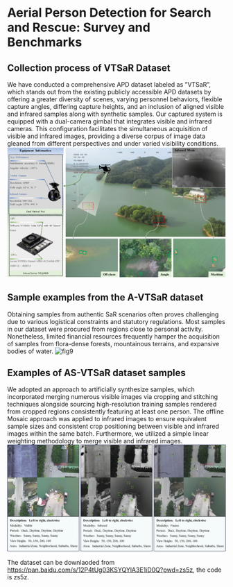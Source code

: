 # Aerial Person Detection for Search and Rescue: Survey and Benchmarks
## Collection process of VTSaR Dataset
We have conducted a comprehensive APD dataset labeled as ”VTSaR”, which stands out from the existing publicly accessible APD datasets by offering a greater diversity of scenes, varying personnel behaviors, flexible capture angles, differing capture heights, and an inclusion of aligned visible and infrared samples along with synthetic samples. Our captured system is equipped with a dual-camera gimbal that integrates visible and infrared cameras. This configuration facilitates the simultaneous acquisition of visible and infrared images, providing a diverse corpus of image data gleaned from different perspectives and under varied visibility conditions.
![fig8](imgs/fig8.png)

## Sample examples from the A-VTSaR dataset
Obtaining samples from authentic SaR scenarios often proves challenging due to various logistical constraints and statutory regulations. Most samples in our dataset were procured from regions close to personal activity. Nonetheless, limited financial resources frequently hamper the acquisition of samples from flora-dense forests, mountainous terrains, and expansive bodies of water.
![fig9](imgs/fig9.png)

## Examples of AS-VTSaR dataset samples
We adopted an approach to artificially synthesize samples, which incorporated merging numerous visible images via cropping and stitching techniques alongside sourcing high-resolution training samples rendered from cropped regions consistently featuring at least one person. The offline Mosaic approach was applied to infrared images to ensure equivalent sample sizes and consistent crop positioning between visible and infrared images within the same batch. Furthermore, we utilized a simple linear weighting methodology to merge visible and infrared images.
![fig10](imgs/fig10.png)

The dataset can be downlaoded from https://pan.baidu.com/s/12P4tUg03KSYQYlA3E1iD0Q?pwd=zs5z, the code is zs5z.
